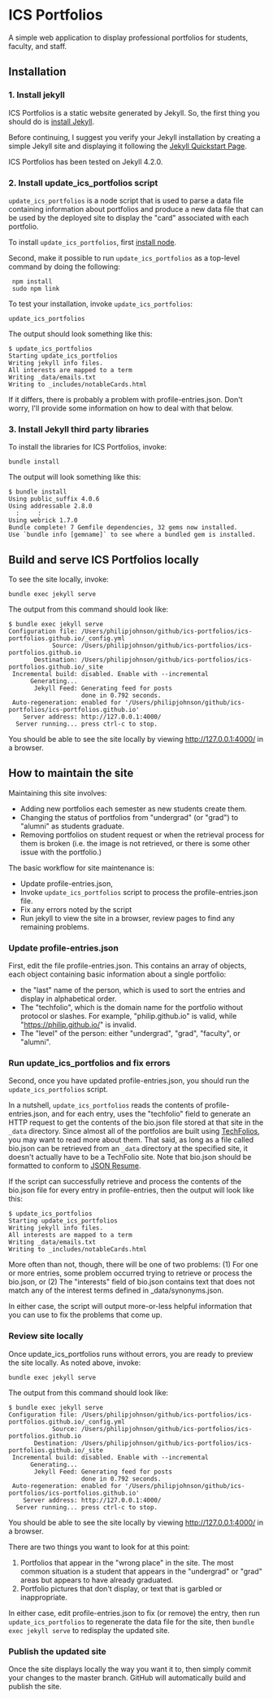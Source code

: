 # ICS Portfolios

A simple web application to display professional portfolios for students, faculty, and staff.

## Installation

### 1. Install jekyll

ICS Portfolios is a static website generated by Jekyll.  So, the first thing you should do is [install Jekyll](https://jekyllrb.com/docs/installation/).

Before continuing, I suggest you verify your Jekyll installation by creating a simple Jekyll site and displaying it following the [Jekyll Quickstart Page](https://jekyllrb.com/docs/).

ICS Portfolios has been tested on Jekyll 4.2.0.

### 2. Install update_ics_portfolios script

`update_ics_portfolios` is a node script that is used to parse a data file containing information about portfolios and produce a new data file that can be used by the deployed site to display the "card" associated with each portfolio.

To install `update_ics_portfolios`, first [install node](https://nodejs.org/en/).

Second, make it possible to run `update_ics_portfolios` as a top-level command by doing the following:

```
 npm install
 sudo npm link
 ```

To test your installation, invoke `update_ics_portfolios`:

```
update_ics_portfolios
```

The output should look something like this:

```
$ update_ics_portfolios
Starting update_ics_portfolios
Writing jekyll info files.
All interests are mapped to a term
Writing _data/emails.txt
Writing to _includes/notableCards.html
```

If it differs, there is probably a problem with profile-entries.json. Don't worry, I'll provide some information on how to deal with that below.

### 3. Install Jekyll third party libraries

To install the libraries for ICS Portfolios, invoke:

```
bundle install
```

The output will look something like this:

```
$ bundle install
Using public_suffix 4.0.6
Using addressable 2.8.0
  :     :
Using webrick 1.7.0
Bundle complete! 7 Gemfile dependencies, 32 gems now installed.
Use `bundle info [gemname]` to see where a bundled gem is installed.
```

## Build and serve ICS Portfolios locally

To see the site locally, invoke:

```
bundle exec jekyll serve
```

The output from this command should look like:

```
$ bundle exec jekyll serve
Configuration file: /Users/philipjohnson/github/ics-portfolios/ics-portfolios.github.io/_config.yml
            Source: /Users/philipjohnson/github/ics-portfolios/ics-portfolios.github.io
       Destination: /Users/philipjohnson/github/ics-portfolios/ics-portfolios.github.io/_site
 Incremental build: disabled. Enable with --incremental
      Generating...
       Jekyll Feed: Generating feed for posts
                    done in 0.792 seconds.
 Auto-regeneration: enabled for '/Users/philipjohnson/github/ics-portfolios/ics-portfolios.github.io'
    Server address: http://127.0.0.1:4000/
  Server running... press ctrl-c to stop.
```

You should be able to see the site locally by viewing http://127.0.0.1:4000/ in a browser.

## How to maintain the site

Maintaining this site involves:

  * Adding new portfolios each semester as new students create them.
  * Changing the status of portfolios from "undergrad" (or "grad") to "alumni" as students graduate.
  * Removing portfolios on student request or when the retrieval process for them is broken (i.e. the image is not retrieved, or there is some other issue with the portfolio.)

The basic workflow for site maintenance is:
   * Update profile-entries.json,
   * Invoke `update_ics_portfolios` script to process the profile-entries.json file.
   * Fix any errors noted by the script
   * Run jekyll to view the site in a browser, review pages to find any remaining problems.

### Update profile-entries.json

First, edit the file profile-entries.json.  This contains an array of objects, each object containing basic information about a single portfolio:
  * the "last" name of the person, which is used to sort the entries and display in alphabetical order.
  * The "techfolio", which is the domain name for the portfolio without protocol or slashes. For example, "philip.github.io" is valid, while "https://philip.github.io/" is invalid.
  * The "level" of the person: either "undergrad", "grad", "faculty", or "alumni".

### Run update_ics_portfolios and fix errors

Second, once you have updated profile-entries.json, you should run the `update_ics_portfolios` script.

In a nutshell, `update_ics_portfolios` reads the contents of profile-entries.json, and for each entry, uses the "techfolio" field to generate an HTTP request to get the contents of the bio.json file stored at that site in the `_data` directory.  Since almost all of the portfolios are built using [TechFolios](https://techfolios.github.io/), you may want to read more about them. That said, as long as a file called bio.json can be retrieved from an `_data` directory at the specified site, it doesn't actually have to be a TechFolio site.  Note that bio.json should be formatted to conform to [JSON Resume](https://jsonresume.org/).


If the script can successfully retrieve and process the contents of the bio.json file for every entry in profile-entries, then the output will look like this:

```
$ update_ics_portfolios
Starting update_ics_portfolios
Writing jekyll info files.
All interests are mapped to a term
Writing _data/emails.txt
Writing to _includes/notableCards.html
```

More often than not, though, there will be one of two problems: (1) For one or more entries, some problem occurred trying to retrieve or process the bio.json, or (2) The "interests" field of bio.json contains text that does not match any of the interest terms defined in _data/synonyms.json.

In either case, the script will output more-or-less helpful information that you can use to fix the problems that come up.

### Review site locally

Once update_ics_portfolios runs without errors, you are ready to preview the site locally.  As noted above, invoke:

```
bundle exec jekyll serve
```

The output from this command should look like:

```
$ bundle exec jekyll serve
Configuration file: /Users/philipjohnson/github/ics-portfolios/ics-portfolios.github.io/_config.yml
            Source: /Users/philipjohnson/github/ics-portfolios/ics-portfolios.github.io
       Destination: /Users/philipjohnson/github/ics-portfolios/ics-portfolios.github.io/_site
 Incremental build: disabled. Enable with --incremental
      Generating...
       Jekyll Feed: Generating feed for posts
                    done in 0.792 seconds.
 Auto-regeneration: enabled for '/Users/philipjohnson/github/ics-portfolios/ics-portfolios.github.io'
    Server address: http://127.0.0.1:4000/
  Server running... press ctrl-c to stop.
```

You should be able to see the site locally by viewing http://127.0.0.1:4000/ in a browser.

There are two things you want to look for at this point:

1.  Portfolios that appear in the "wrong place" in the site.  The most common situation is a student that appears in the "undergrad" or "grad" areas but appears to have already graduated.
2. Portfolio pictures that don't display, or text that is garbled or inappropriate.

In either case, edit profile-entries.json to fix (or remove) the entry, then run `update_ics_portfolios` to regenerate the data file for the site, then `bundle exec jekyll serve` to redisplay the updated site.

### Publish the updated site

Once the site displays locally the way you want it to, then simply commit your changes to the master branch. GitHub will automatically build and publish the site.









